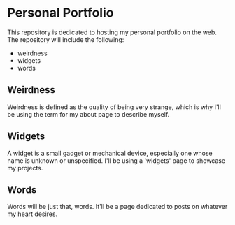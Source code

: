 # Personal Portfolio

This repository is dedicated to hosting my personal portfolio on the web. The repository will
include the following:

* weirdness
* widgets
* words

## Weirdness

Weirdness is defined as the quality of being very strange, which is why I'll be using the term for my
about page to describe myself. 

## Widgets

A widget is a small gadget or mechanical device, especially one whose name is unknown or unspecified. I'll
be using a 'widgets' page to showcase my projects. 

## Words

Words will be just that, words. It'll be a page dedicated to posts on whatever my heart desires.